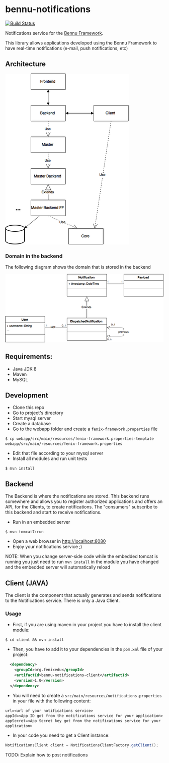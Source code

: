 # bennu-notifications
[![Build Status](https://travis-ci.org/samfcmc/bennu-notifications.svg?branch=master)](https://travis-ci.org/samfcmc/bennu-notifications)

Notifications service for the
[Bennu Framework](https://github.com/FenixEdu/bennu).

This library allows applications developed using the Bennu Framework to have real-time notifications (e-mail, push notifications, etc)

## Architecture
![Architecture](https://raw.githubusercontent.com/samfcmc/bennu-notifications/master/architecture.png)

### Domain in the backend
The following diagram shows the domain that is stored in the backend

![Domain](https://raw.githubusercontent.com/samfcmc/bennu-notifications/master/domain-backend.png)

## Requirements:
* Java JDK 8
* Maven
* MySQL

## Development
* Clone this repo
* Go to project's directory
* Start mysql server
* Create a database
* Go to the webapp folder and create a ```fenix-framework.properties``` file
```
$ cp webapp/src/main/resources/fenix-framework.properties-template webapp/src/main/resources/fenix-framework.properties
```
* Edit that file according to your mysql server
* Install all modules and run unit tests
```
$ mvn install
```

## Backend
The Backend is where the notifications are stored.
This backend runs somewhere and allows you to register authorized applications and offers an API, for the Clients, to create notifications. The "consumers" subscribe to this backend and start to receive notifications.

* Run in an embedded server
```
$ mvn tomcat7:run
```
* Open a web browser in [http://localhost:8080](http://localhost:8080)
* Enjoy your notifications service ;)

NOTE: When you change server-side code while the embedded tomcat is running you just need to run ```mvn install``` in the module you have changed and the embedded server will automatically reload

## Client (JAVA)
The client is the component that actually generates and sends notifications to the Notifications service.
There is only a Java Client.
### Usage
* First, if you are using maven in your project you have to install
the client module:
```
$ cd client && mvn install
```
* Then, you have to add it to your dependencies in the ```pom.xml``` file of your project:
```xml
  <dependency>
    <groupId>org.fenixedu</groupId>
    <artifactId>bennu-notifications-client</artifactId>
    <version>1.0</version>
  </dependency>
```

* You will need to create a ```src/main/resources/notifications.properties``` in your file with the following content:
```
url=<url of your notifications service>
appId=<App ID got from the notifications service for your application>
appSecret=<App Secret key got from the notifications service for your application>
```

* In your code you need to get a Client instance:
```java
NotificationsClient client = NotificationsClientFactory.getClient();
```

TODO: Explain how to post notifications
